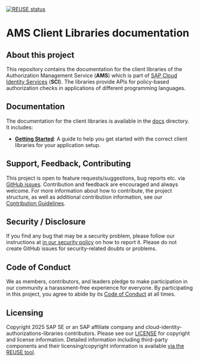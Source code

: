 [![REUSE status](https://api.reuse.software/badge/github.com/SAP/cloud-identity-authorizations-libraries)](https://api.reuse.software/info/github.com/SAP/cloud-identity-authorizations-libraries)

# AMS Client Libraries documentation

## About this project
This repository contains the documentation for the client libraries of the Authorization Management Service (**AMS**) which is part of [SAP Cloud Identity Services](https://help.sap.com/docs/cloud-identity-services?locale=en-US) (**SCI**). The libraries provide APIs for policy-based authorization checks in applications of different programming languages.

## Documentation
The documentation for the client libraries is available in the [docs](/docs) directory. It includes:

- [**Getting Started**](/docs/GettingStarted.md): A guide to help you get started with the correct client libraries for your application setup.

## Support, Feedback, Contributing

This project is open to feature requests/suggestions, bug reports etc. via [GitHub issues](https://github.com/SAP/cloud-identity-authorizations-libraries/issues). Contribution and feedback are encouraged and always welcome. For more information about how to contribute, the project structure, as well as additional contribution information, see our [Contribution Guidelines](CONTRIBUTING.md).

## Security / Disclosure
If you find any bug that may be a security problem, please follow our instructions at [in our security policy](https://github.com/SAP/cloud-identity-authorizations-libraries/security/policy) on how to report it. Please do not create GitHub issues for security-related doubts or problems.

## Code of Conduct

We as members, contributors, and leaders pledge to make participation in our community a harassment-free experience for everyone. By participating in this project, you agree to abide by its [Code of Conduct](https://github.com/SAP/.github/blob/main/CODE_OF_CONDUCT.md) at all times.

## Licensing

Copyright 2025 SAP SE or an SAP affiliate company and cloud-identity-authorizations-libraries contributors. Please see our [LICENSE](LICENSE) for copyright and license information. Detailed information including third-party components and their licensing/copyright information is available [via the REUSE tool](https://api.reuse.software/info/github.com/SAP/cloud-identity-authorizations-libraries).
